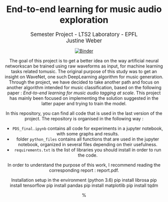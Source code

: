 # <center> End-to-end learning for music audio exploration <center/>
<center> <big> Semester Project - LTS2 Laboratory - EPFL <big/> <center/>
<center> <small> Justine Weber <small/> <center/>

[![Binder](https://mybinder.org/badge_logo.svg)](https://mybinder.org/v2/gh/JustineWeb/pds-wavenet.git/master)

The goal of this project is to get a better idea on the way artificial neural networkscan be trained using raw waveforms as input, for machine learning tasks related tomusic. The original purpose of this study was to get an insight on WaveNet, one such DeepLearning algorithm for music generation.  Through the project, we have decided to take another path and focus on another algorithm intended for music classification, based on the following paper : _End-to-end learning for music audio tagging at scale_. This project has mainly been focused on implementing the solution suggested in the latter paper and trying to train the model. 

In this repository, you can find all code that is used in the last version of the project. 
The repository is organised in the following way :
- `PDS_final.ipynb` contains all code for experiments in a jupyter notebook, with some graphs and results.
- folder `python_files` contains all functions that are used in the jupyter notebook, organized in several files depending on their usefulness.
- `requirements.txt` is the list of libraries you should install in order to run the code.


In order to understand the purpose of this work, I recommend reading the corresponding report : report.pdf.

Installation setup in the environment (python 3.6)
pip install librosa
pip install tensorflow
pip install pandas
pip install matplotlib
pip install tqdm


%
